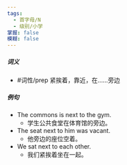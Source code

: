 ```yaml
---
tags:
  - 首字母/N
  - 级别/小学
掌握: false
模糊: false
---
```

##### 词义
- #词性/prep  紧挨着，靠近，在……旁边
##### 例句
- The commons is next to the gym.
	- 学生公共食堂在体育馆的旁边。
- The seat next to him was vacant.
	- 他旁边的座位空着。
- We sat next to each other.
	- 我们紧挨着坐在一起。